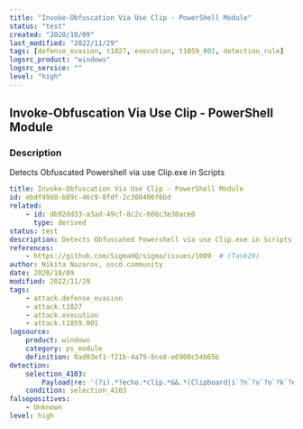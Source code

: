 ```yaml
---
title: "Invoke-Obfuscation Via Use Clip - PowerShell Module"
status: "test"
created: "2020/10/09"
last_modified: "2022/11/29"
tags: [defense_evasion, t1027, execution, t1059_001, detection_rule]
logsrc_product: "windows"
logsrc_service: ""
level: "high"
---
```


## Invoke-Obfuscation Via Use Clip - PowerShell Module

### Description

Detects Obfuscated Powershell via use Clip.exe in Scripts

```yml
title: Invoke-Obfuscation Via Use Clip - PowerShell Module
id: ebdf49d8-b89c-46c9-8fdf-2c308406f6bd
related:
    - id: db92dd33-a3ad-49cf-8c2c-608c3e30ace0
      type: derived
status: test
description: Detects Obfuscated Powershell via use Clip.exe in Scripts
references:
    - https://github.com/SigmaHQ/sigma/issues/1009  # (Task29)
author: Nikita Nazarov, oscd.community
date: 2020/10/09
modified: 2022/11/29
tags:
    - attack.defense_evasion
    - attack.t1027
    - attack.execution
    - attack.t1059.001
logsource:
    product: windows
    category: ps_module
    definition: 0ad03ef1-f21b-4a79-8ce8-e6900c54b65b
detection:
    selection_4103:
        Payload|re: '(?i).*?echo.*clip.*&&.*(Clipboard|i`?n`?v`?o`?k`?e`?).*'
    condition: selection_4103
falsepositives:
    - Unknown
level: high

```
